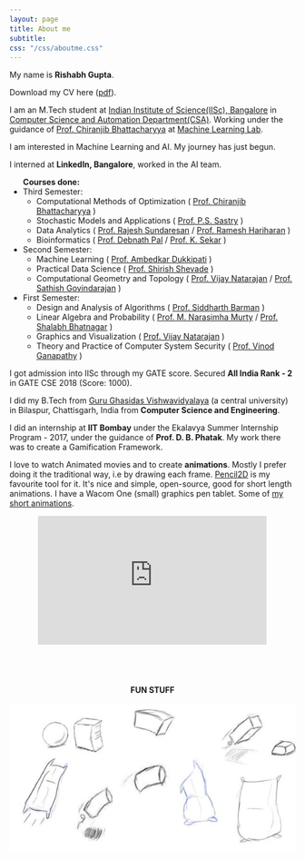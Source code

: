```yaml
---
layout: page
title: About me
subtitle: 
css: "/css/aboutme.css"
---
```

<div id="aboutme-section">

<p class="about-text">
  <span class="fa fa-star about-icon"></span>
  My name is <b>Rishabh Gupta</b>. 
</p> 
<p class="about-text">
  <span class="fa fa-file-text-o about-icon"></span>
  Download my CV here (<a href="/files/v5.pdf">pdf</a>).
</p>

<p class="about-text">
  <span class="fa fa-graduation-cap about-icon"></span>
  I am an M.Tech student at <a href="https://www.iisc.ac.in/">Indian Institute of Science(IISc), Bangalore</a> in <a href="https://www.csa.iisc.ac.in/">Computer Science and Automation Department(CSA)</a>. Working under the guidance of <a href="https://drona.csa.iisc.ac.in/~chiru/">Prof. Chiranjib Bhattacharyya</a> at <a href="https://mllabiisc.github.io/">Machine Learning Lab</a>.
</p>

<p class="about-text">
  <span class="fa fa-code about-icon"></span>
  I am interested in Machine Learning and AI. My journey has just begun.   
</p>

<p class="about-text">
  <span class="fa fa-briefcase about-icon"></span>
  I interned at <b>LinkedIn, Bangalore</b>, worked in the AI team.
</p>

<p class="about-text">
<span class="fa fa-graduation-cap about-icon"></span>
<ul>
<b>Courses done:</b>
<li>Third Semester:
  <ul>
	<li>Computational Methods of Optimization ( <a href="https://drona.csa.iisc.ac.in/~chiru/">Prof. Chiranjib Bhattacharyya</a> )</li>
	<li>Stochastic Models and Applications ( <a href="http://www.ee.iisc.ac.in/faculty/sastry/">Prof. P.S. Sastry</a> )</li>
	<li>Data Analytics ( <a href="https://ece.iisc.ac.in/~rajeshs/">Prof. Rajesh Sundaresan</a> / <a href="http://hariharan-ramesh.com/">Prof. Ramesh Hariharan</a> )</li>
	<li>Bioinformatics ( <a href="http://cds.iisc.ac.in/faculty/dpal/">Prof. Debnath Pal</a> / <a href="http://cds.iisc.ac.in/faculty/sekar/">Prof. K. Sekar</a> )</li>
  </ul>
</li>
<li>Second Semester:
  <ul>
	<li>Machine Learning ( <a href="https://www.csa.iisc.ac.in/~ambedkar/">Prof. Ambedkar Dukkipati</a> )</li>
	<li>Practical Data Science ( <a href="https://www.csa.iisc.ac.in/~shirish/">Prof. Shirish Shevade</a> )</li>
	<li>Computational Geometry and Topology ( <a href="https://www.csa.iisc.ac.in/~vijayn/">Prof. Vijay Natarajan</a> / <a href="https://www.csa.iisc.ac.in/~gsat/">Prof. Sathish Govindarajan</a> )</li>
  </ul>
</li>
<li>First Semester:
  <ul>
	<li>Design and Analysis of Algorithms ( <a href="https://www.csa.iisc.ac.in/~barman/">Prof. Siddharth Barman</a> )</li>
	<li>Linear Algebra and Probability ( <a href="https://www.csa.iisc.ac.in/~mnm/">Prof. M. Narasimha Murty</a> / <a href="https://www.csa.iisc.ac.in/~shalabh/">Prof. Shalabh Bhatnagar</a> )</li>
	<li>Graphics and Visualization ( <a href="https://www.csa.iisc.ac.in/~vijayn/">Prof. Vijay Natarajan</a> )</li>
	<li>Theory and Practice of Computer System Security ( <a href="https://www.csa.iisc.ac.in/~vg/">Prof. Vinod Ganapathy</a> )</li>
  </ul>
</li>
</ul> 

</p>

<p class="about-text">
  <span class="fa fa-star about-icon"></span>
I got admission into IISc through my GATE score. Secured <b>All India Rank - 2</b> in GATE CSE 2018 (Score: 1000).   
</p>

<p class="about-text">
  <span class="fa fa-graduation-cap about-icon"></span>
  I did my B.Tech from <a href="https://en.wikipedia.org/wiki/Guru_Ghasidas_Vishwavidyalaya">Guru Ghasidas Vishwavidyalaya</a> (a central university) in Bilaspur, Chattisgarh, India from <b>Computer Science and Engineering</b>. 
</p>   

<p class="about-text">
  <span class="fa fa-briefcase about-icon"></span>
  I did an internship at <b>IIT Bombay</b> under the Ekalavya Summer Internship Program - 2017, under the guidance of <b>Prof. D. B. Phatak</b>. My work there was to create a Gamification Framework.
</p>

<p class="about-text">
  <span class="fa fa-heart about-icon"></span>
  I love to watch Animated movies and to create <b>animations</b>. Mostly I prefer doing it the traditional way, i.e by drawing each frame. <a href="https://www.pencil2d.org/">Pencil2D</a> is my favourite tool for it. It's nice and simple, open-source, good for short length animations. I have a Wacom One (small) graphics pen tablet. Some of <a href="https://discuss.pencil2d.org/t/my-animation-work-progress/2626/8">my short animations</a>.

<div style="position:relative;height:0;padding-bottom:56.21%"><iframe src="https://www.youtube.com/embed/wRSGwh3zOKk?ecver=2" style="position:absolute;width:80%;height:80%;left:10%" width="641" height="360" frameborder="0" allow="autoplay; encrypted-media" allowfullscreen></iframe></div>
</p>

<p class="about-text">
  <span class="fa fa-heart about-icon"></span>
  <span class="fa fa-heart about-icon"></span>
  <span class="fa fa-heart about-icon"></span>
  <center><b>FUN STUFF</b></center> 
  <span class="fa fa-heart about-icon"></span>
  <span class="fa fa-heart about-icon"></span>
  <span class="fa fa-heart about-icon"></span>
  <br />
  <img src="/img/fun_stuff/cover.jpg">

</p>

</div>
